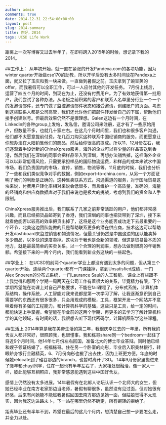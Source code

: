 ```yaml
---
author: admin
comments: true
date: 2014-12-31 22:54:00+00:00
layout: post
slug: 2014-summary
title: 你好，2014
tags: UCSD Life Work
---
```


距离上一次写博客又过去半年了，在即将跨入2015年的时候，想记录下我的2014。

##工作上：
从年初开始，就一直在紧张的开发Pandexa.com的各项功能，因为winter quarter开始做cse170的助教，所以开学后没有太多时间放在Pandexa上面，就又拉了玉庆和我一块来做。一直做到暑假之前。玉庆拿到了豌豆荚的offer，而我暑假可以全职工作，可以一人应付其他的开发任务。 7月份上线后，运营了四五个月的时间，到现在为止，还没有付费用户。为了有效地获得第一批用户，我们尝试了各种办法，从老板之前积累的客户和联系人名单里分行业一个一个的发邀请邮件，还专门做了监控邀请邮件状态和接受邀请，创建账户的页面。考虑到这些联系人都是公司高管，我们还允许他们把邮件转发给自己的下属，帮助他们接手创建账号。但最后效果仍然不是很理想。Galen这边有一个月时间，在Linkedin的各种group上发帖，发私信，邀请公司来注册，这才有了一些原始用户，但数量不多，也就几十家左右。在这几个月时间里，我们也和很多客户沟通，他们都不太愿意提前付费，花几百刀购买这种联系中国经销商的服务，而更愿意让你想办法在大陆销售他们的商品，然后给你很高的提成。所以11、12月份左右，我们逐渐着手设计新的ChinaXpress服务，海外的企业可以将少量的样品寄送到香港，然后我们在深圳的同事会把样品带入到深圳，再想办法销售掉，这样海外企业可以以非常低得风险，只需要承担样品的国际物流运费，和样品的成本来试水中国市场，我们负责国内的市场，宣传，销售，物流等等。11月底的时候，我们也分析了一些和我们类似竞争对手的数据，例如export-to-china.com，从另一个方面证明了我们的判断是正确的，这种售卖联系方式，沟通渠道的服务，对于国际贸易这块来说，付费用户转化率相对来说会低很多，而且维护一个高质量，准确的，海量的经销商和供应商数据库对于我们来说也是极大的挑战，考虑到我们的资金和人手限制。

ChinaXpress服务推出后，我们联系了几家之前非常活跃的用户，他们都非常感兴趣，而且已经把货品邮寄到了香港，我们深圳的同事也把货带到了深圳，接下来就看他能否以较高的效率把货出掉了，这将是这个业务能否成功走下去最重要的一个环节，北美这边团队能做的只是帮助联系更多的潜在供应商，技术这边可以帮助开发dashboard来监控销售和物流情况，但最关键仍然是中国这边的团队能卖掉多少商品，以多快的速度卖掉。这块对于我也是全新的领域，但这是贸易最本质的地方，就是最最简单的买卖关系。以一个合理的利润率，想办法做到很高的年销售额。希望接下来的一两个月内，我们能看到新业务这块的一些起色。

##学业上：
在UCSD的前两个quarter学业上都没有遇到太多的问题，但从第三个quarter开始，连续两个quarter都有一门课挂掉，拿到Unsatisfied成绩，一门Alex Snoeren的分布式系统，一门Laurance Saul的人工智能。 课业上有些跟不上我觉得和那两个学期一周两天在公司工作有着很大的关系，毕竟精力有限，下个学期希望能在功课上对自己严格要求，不能在fail课程了。分布式系统，计算机体系结构，操作系统，人工智能对我来说都是第一次学习了解，让我逐渐意识到自己需要学的东西还有很多很多，只会用现成的模板，工具，框架开发一个网站并不意味着你有多强的工程能力，和计算机科学的基础，这些只是工具，给一定的时间，都能快速上手掌握。希望能在毕业前的这两个学期，再更多的去学习了解计算机科学的其他领域，有时间的话，我很想去听下现代密码学，计算机图形学这些课程。

##生活上
2014年算是我在美帝生活的第二年，我很庆幸过去的一年里，所有我的舍友人都非常好，很照顾我，也很懂事。我和栋哥share同一个bedroom一起住了将近9个月时间，他14年七月份左右回国，准备北大的博士毕业答辩。同时他已经和嫂子领证结婚了，祝福栋哥。住在另一个卧室的向彤，毕业后入职美林银行，转眼跻身银行金融精英，6、7月份向彤也搬了出去住，因为上班更方便。年底的时候她relocate到了硅谷那边的branch，也暂时离开了SD。 14年9月份家里搬进来了骚年和chuyi同学，住在一起也有半年左右了，大家相处很融洽，像一家人一样，彼此能够互相照应，我非常感恩能遇到这些中国好舍友。

感情上仍然没有太多进展，14年暑假有在北邮人论坛认识一个北师大的女生，但她已经毕业在南方老家那边当老师，暑假有聊很多，虽然没有见过面，但对她很有好感，后来有问她能不能趁我暑假回国去南方那边见她一面，但姑娘觉得不太现实，因为我这边进路未卜，下一站在哪里仍然不确定，所有婉转的拒绝了。

距离毕业还有半年不到，希望在最后的这几个月内，想清楚自己想一步要怎么走，并全力以赴。
